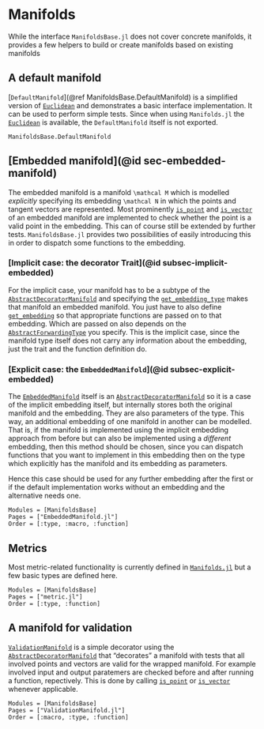 # Manifolds

While the interface `ManifoldsBase.jl` does not cover concrete manifolds, it provides a few
helpers to build or create manifolds based on existing manifolds

## A default manifold

[`DefaultManifold`](@ref ManifoldsBase.DefaultManifold) is a simplified version of [`Euclidean`](https://juliamanifolds.github.io/Manifolds.jl/latest/manifolds/euclidean.html) and demonstrates a basic interface implementation.
It can be used to perform simple tests.
Since when using `Manifolds.jl` the [`Euclidean`](https://juliamanifolds.github.io/Manifolds.jl/latest/manifolds/euclidean.html) is available, the `DefaultManifold` itself is not exported.

```@docs
ManifoldsBase.DefaultManifold
```

## [Embedded manifold](@id sec-embedded-manifold)

The embedded manifold is a manifold ``\mathcal M`` which is modelled _explicitly_ specifying its embedding ``\mathcal N`` in which the points and tangent vectors are represented.
Most prominently [`is_point`](@ref) and [`is_vector`](@ref) of an embedded manifold are implemented to check whether the point is a valid point in the embedding. This can of course still be extended by further tests.
`ManifoldsBase.jl` provides two possibilities of easily introducing this in order to dispatch some functions to the embedding.

### [Implicit case: the decorator Trait](@id subsec-implicit-embedded)

For the implicit case, your manifold has to be a subtype of the [`AbstractDecoratorManifold`](@ref) and specifying the [`get_embedding_type`](@ref) makes that manifold an embedded manifold. You just have to also define [`get_embedding`](@ref) so that appropriate functions are passed on to that embedding. Which are passed on also depends on the [`AbstractForwardingType`](@ref) you specify.
This is the implicit case, since the manifold type itself does not carry any information about the embedding, just the trait and the function definition do.

### [Explicit case: the `EmbeddedManifold`](@id subsec-explicit-embedded)

The [`EmbeddedManifold`](@ref) itself is an [`AbstractDecoratorManifold`](@ref) so it is a case of the implicit embedding itself, but internally stores both the original manifold and the embedding.
They are also parameters of the type.
This way, an additional embedding of one manifold in another can be modelled. That is, if the manifold is implemented using the implicit embedding approach from before but can also be implemented using a _different_ embedding, then this method should be chosen, since you can dispatch functions that you want to implement in this embedding then on the type which explicitly has the manifold and its embedding as parameters.

Hence this case should be used for any further embedding after the first or if the default implementation works without an embedding and the alternative needs one.

```@autodocs
Modules = [ManifoldsBase]
Pages = ["EmbeddedManifold.jl"]
Order = [:type, :macro, :function]
```

## Metrics

Most metric-related functionality is currently defined in [`Manifolds.jl`](https://juliamanifolds.github.io/Manifolds.jl/latest/) but a few basic types are defined here.

```@autodocs
Modules = [ManifoldsBase]
Pages = ["metric.jl"]
Order = [:type, :function]
```


## A manifold for validation

[`ValidationManifold`](@ref) is a simple decorator using the [`AbstractDecoratorManifold`](@ref) that “decorates” a manifold with tests that all involved points and vectors are valid for the wrapped manifold.
For example involved input and output paratemers are checked before and after running a function, repectively.
This is done by calling [`is_point`](@ref) or [`is_vector`](@ref) whenever applicable.

```@autodocs
Modules = [ManifoldsBase]
Pages = ["ValidationManifold.jl"]
Order = [:macro, :type, :function]
```
